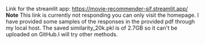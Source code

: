 Link for the streamlit app: https://movie-recommender-sif.streamlit.app/
**Note** This link is currently not responding you can only visit the homepage.
I have provided some samples of the responses in the provided pdf through my local host.
The saved similarity_20k.pkl is of 2.7GB so it can't be uploaded on GitHub.I will try other methods.
